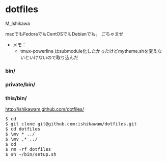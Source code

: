 # dotfiles

M_Ishikawa

macでもFedoraでもCentOSでもDebianでも。
ごちゃまぜ

* メモ：
  * tmux-powerline はsubmodule化したかったけどmytheme.shを変えないといけないので取り込んだ


### bin/


### private/bin/


### this/bin/


http://ishikawam.github.com/dotfiles/


<pre>
$ cd
$ git clone git@github.com:ishikawam/dotfiles.git
$ cd dotfiles
$ \mv * ../
$ \mv .* ../
$ cd
$ rm -rf dotfiles
$ sh ~/bin/setup.sh
</pre>
